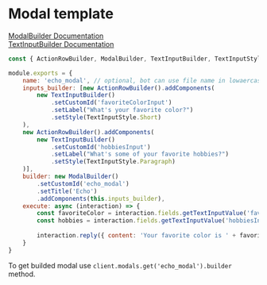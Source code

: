 # Modal template
[ModalBuilder Documentation](https://discord.js.org/#/docs/builders/main/class/ModalBuilder)<br>
[TextInputBuilder Documentation](https://discord.js.org/#/docs/builders/main/class/TextInputBuilder)

```javascript
const { ActionRowBuilder, ModalBuilder, TextInputBuilder, TextInputStyle } = require('discord.js');

module.exports = {
    name: 'echo_modal', // optional, bot can use file name in lowaercase
    inputs_builder: [new ActionRowBuilder().addComponents(
        new TextInputBuilder()
			.setCustomId('favoriteColorInput')
			.setLabel("What's your favorite color?")
			.setStyle(TextInputStyle.Short)
    ),
    new ActionRowBuilder().addComponents(
        new TextInputBuilder()
			.setCustomId('hobbiesInput')
			.setLabel("What's some of your favorite hobbies?")
			.setStyle(TextInputStyle.Paragraph)
    )],
    builder: new ModalBuilder()
		.setCustomId('echo_modal')
		.setTitle('Echo')
        .addComponents(this.inputs_builder),
    execute: async (interaction) => {
        const favoriteColor = interaction.fields.getTextInputValue('favoriteColorInput');
        const hobbies = interaction.fields.getTextInputValue('hobbiesInput');
        
        interaction.reply({ content: 'Your favorite color is ' + favoriteColor + ' and your hobbies are ' + hobbies, ephemeral: true });
    }
}
```

To get builded modal use `client.modals.get('echo_modal').builder` method.